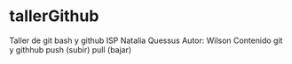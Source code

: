 # tallerGithub
Taller de git bash y github ISP Natalia Quessus
Autor: Wilson 
Contenido git y githhub
push (subir)  pull (bajar)
